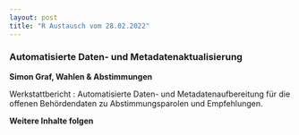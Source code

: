 ```yaml
---
layout: post
title: "R Austausch vom 28.02.2022"
---
```



### Automatisierte Daten- und Metadatenaktualisierung

__Simon Graf, Wahlen & Abstimmungen__

Werkstattbericht : Automatisierte Daten- und Metadatenaufbereitung für die offenen Behördendaten zu Abstimmungsparolen und Empfehlungen. 

**__Weitere Inhalte folgen__**





